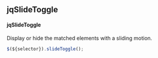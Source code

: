 ## jqSlideToggle
#### jqSlideToggle
Display or hide the matched elements with a sliding motion.
```javascript
$(${selector}).slideToggle();
```